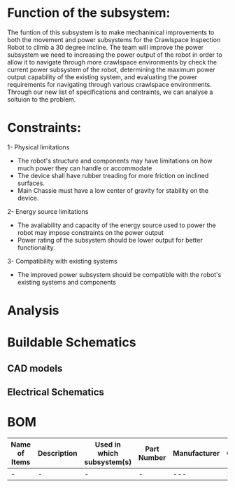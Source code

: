 # Function of the subsystem:
The funtion of this subsystem is to make mechaninical improvements to both the movement and power subsystems for the Crawlspace Inspection Robot to climb a 30 degree incline. The team will improve the power subsystem we need to increasing the power output of the robot in order to allow it to navigate through more crawlspace environments by check the current power subsystem of the robot, determining the maximum power output capability of the existing system, and evaluating the power requirements for navigating through various crawlspace environments. Through our new list of specifications and contraints, we can analyse a soltuion to the problem. 

# Constraints:

1- Physical limitations
   - The robot's structure and components may have limitations on how much power they can handle or accommodate
   - The device shall have rubber treading for more friction on inclined surfaces.
   - Main Chassie must have a low center of gravity for stability on the device.


 2- Energy source limitations
   -  The availability and capacity of the energy source used to power the robot may impose constraints on the power output
   -  Power rating of the subsystem should be lower output for better functionality.

3-  Compatibility with existing systems
   -  The improved power subsystem should be compatible with the robot's existing systems and components

# Analysis 
# Buildable Schematics
## CAD models
## Electrical Schematics

# BOM
| Name of Items |  Description        | Used in which subsystem(s) | Part Number     | Manufacturer   | Quantity | Price     | Total |
| ---           |     ---             |          ---               |      ---        |     ---        |    ---   |  ---      |  ---  |
| -             |-                    |  -                         | -               | ---            |    1     |$          |     $ |

